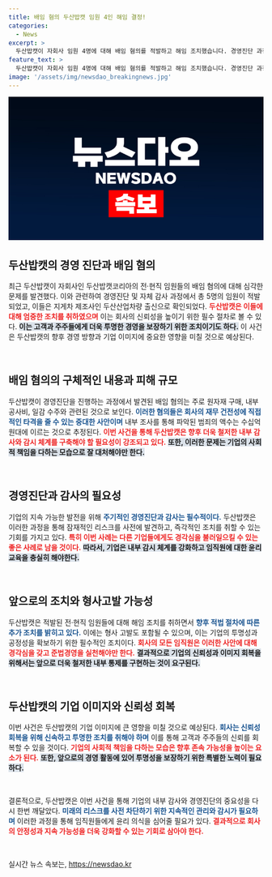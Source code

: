 ```yaml
---
title: 배임 혐의 두산밥캣 임원 4인 해임 결정!
categories:
  - News
excerpt: >
  두산밥캣이 자회사 임원 4명에 대해 배임 혐의를 적발하고 해임 조치했습니다. 경영진단 과정에서 드러난 이들의 혐의 액수는 수십억 원대로 추정되며, 추가적인 법적 조치도 검토 중입니다. 과연 두산밥캣의 향후 대응은?
feature_text: >
  두산밥캣이 자회사 임원 4명에 대해 배임 혐의를 적발하고 해임 조치했습니다. 경영진단 과정에서 드러난 이들의 혐의 액수는 수십억 원대로 추정되며, 추가적인 법적 조치도 검토 중입니다. 과연 두산밥캣의 향후 대응은?
image: '/assets/img/newsdao_breakingnews.jpg'
---
```


<p><img src="/assets/img/newsdao_breakingnews.jpg" alt="flaretime 속보" /></p>

<h2 data-ke-size="size26">두산밥캣의 경영 진단과 배임 혐의</h2>

<p data-ke-size="size16">최근 두산밥캣이 자회사인 두산밥캣코리아의 전·현직 임원들의 배임 혐의에 대해 심각한 문제를 발견했다. 이와 관련하여 경영진단 및 자체 감사 과정에서 총 5명의 임원이 적발되었고, 이들은 지게차 제조사인 두산산업차량 출신으로 확인되었다. <b><span style="color: #ee2323;">두산밥캣은 이들에 대해 엄중한 조치를 취하였으며</span></b> 이는 회사의 신뢰성을 높이기 위한 필수 절차로 볼 수 있다. <b><span style="background-color: #21538527;">이는 고객과 주주들에게 더욱 투명한 경영을 보장하기 위한 조치이기도 하다.</span></b> 이 사건은 두산밥캣의 향후 경영 방향과 기업 이미지에 중요한 영향을 미칠 것으로 예상된다.</p>

<p data-ke-size="size16">&nbsp;</p>

<h2 data-ke-size="size26">배임 혐의의 구체적인 내용과 피해 규모</h2>

<p data-ke-size="size16">두산밥캣이 경영진단을 진행하는 과정에서 발견된 배임 혐의는 주로 원자재 구매, 내부 공사비, 일감 수주와 관련된 것으로 보인다. <b><span style="color: #1a5490;">이러한 혐의들은 회사의 재무 건전성에 직접적인 타격을 줄 수 있는 중대한 사안이며</span></b> 내부 조사를 통해 파악된 범죄의 액수는 수십억 원대에 이르는 것으로 추정된다. <b><span style="color: #ee2323;">이번 사건을 통해 두산밥캣은 향후 더욱 철저한 내부 감사와 감시 체계를 구축해야 할 필요성이 강조되고 있다.</span></b> <b><span style="background-color: #21538527;">또한, 이러한 문제는 기업의 사회적 책임을 다하는 모습으로 잘 대처해야만 한다.</span></b></p>

<p data-ke-size="size16">&nbsp;</p>

<h2 data-ke-size="size26">경영진단과 감사의 필요성</h2>

<p data-ke-size="size16">기업의 지속 가능한 발전을 위해 <b><span style="color: #1a5490;">주기적인 경영진단과 감사는 필수적이다.</span></b> 두산밥캣은 이러한 과정을 통해 잠재적인 리스크를 사전에 발견하고, 즉각적인 조치를 취할 수 있는 기회를 가지고 있다. <b><span style="color: #ee2323;">특히 이번 사례는 다른 기업들에게도 경각심을 불러일으킬 수 있는 좋은 사례로 남을 것이다.</span></b> <b><span style="background-color: #21538527;">따라서, 기업은 내부 감시 체계를 강화하고 임직원에 대한 윤리 교육을 충실히 해야한다.</span></b></p>

<p data-ke-size="size16">&nbsp;</p>

<h2 data-ke-size="size26">앞으로의 조치와 형사고발 가능성</h2>

<p data-ke-size="size16">두산밥캣은 적발된 전·현직 임원들에 대해 해임 조치를 취하면서 <b><span style="color: #1a5490;">향후 적법 절차에 따른 추가 조치를 밝히고 있다.</span></b> 이에는 형사 고발도 포함될 수 있으며, 이는 기업의 투명성과 공정성을 확보하기 위한 필수적인 조치이다. <b><span style="color: #ee2323;">회사의 모든 임직원은 이러한 사안에 대해 경각심을 갖고 준법경영을 실천해야만 한다.</span></b> <b><span style="background-color: #21538527;">결과적으로 기업의 신뢰성과 이미지 회복을 위해서는 앞으로 더욱 철저한 내부 통제를 구현하는 것이 요구된다.</span></b></p>

<p data-ke-size="size16">&nbsp;</p>

<h2 data-ke-size="size26">두산밥캣의 기업 이미지와 신뢰성 회복</h2>

<p data-ke-size="size16">이번 사건은 두산밥캣의 기업 이미지에 큰 영향을 미칠 것으로 예상된다. <b><span style="color: #1a5490;">회사는 신뢰성 회복을 위해 신속하고 투명한 조치를 취해야 하며</span></b> 이를 통해 고객과 주주들의 신뢰를 회복할 수 있을 것이다. <b><span style="color: #ee2323;">기업의 사회적 책임을 다하는 모습은 향후 존속 가능성을 높이는 요소가 된다.</span></b> <b><span style="background-color: #21538527;">또한, 앞으로의 경영 활동에 있어 투명성을 보장하기 위한 특별한 노력이 필요하다.</span></b></p>

<p data-ke-size="size16">&nbsp;</p>

<p data-ke-size="size16">결론적으로, 두산밥캣은 이번 사건을 통해 기업의 내부 감사와 경영진단의 중요성을 다시 한번 깨달았다. <b><span style="color: #1a5490;">미래의 리스크를 사전 차단하기 위한 지속적인 관리와 감시가 필요하며</span></b> 이러한 과정을 통해 임직원들에게 윤리 의식을 심어줄 필요가 있다. <b><span style="color: #ee2323;">결과적으로 회사의 안정성과 지속 가능성을 더욱 강화할 수 있는 기회로 삼아야 한다.</span></b></p>

<p data-ke-size="size16">&nbsp;</p>
실시간 뉴스 속보는, <a href="https://newsdao.kr" rel="dofollow">https://newsdao.kr</a>



